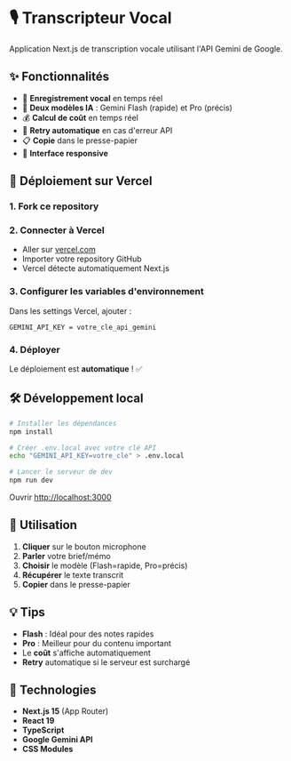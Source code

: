 # 🎙️ Transcripteur Vocal

Application Next.js de transcription vocale utilisant l'API Gemini de Google.

## ✨ Fonctionnalités

- 🎤 **Enregistrement vocal** en temps réel
- 🤖 **Deux modèles IA** : Gemini Flash (rapide) et Pro (précis)  
- 💰 **Calcul de coût** en temps réel
- 🔄 **Retry automatique** en cas d'erreur API
- 📋 **Copie** dans le presse-papier
- 📱 **Interface responsive**

## 🚀 Déploiement sur Vercel

### 1. Fork ce repository

### 2. Connecter à Vercel
- Aller sur [vercel.com](https://vercel.com)
- Importer votre repository GitHub
- Vercel détecte automatiquement Next.js

### 3. Configurer les variables d'environnement
Dans les settings Vercel, ajouter :
```
GEMINI_API_KEY = votre_cle_api_gemini
```

### 4. Déployer
Le déploiement est **automatique** ! ✅

## 🛠️ Développement local

```bash
# Installer les dépendances
npm install

# Créer .env.local avec votre clé API
echo "GEMINI_API_KEY=votre_cle" > .env.local

# Lancer le serveur de dev
npm run dev
```

Ouvrir [http://localhost:3000](http://localhost:3000)

## 📱 Utilisation

1. **Cliquer** sur le bouton microphone
2. **Parler** votre brief/mémo
3. **Choisir** le modèle (Flash=rapide, Pro=précis)
4. **Récupérer** le texte transcrit
5. **Copier** dans le presse-papier

## 💡 Tips

- **Flash** : Idéal pour des notes rapides
- **Pro** : Meilleur pour du contenu important
- Le **coût** s'affiche automatiquement
- **Retry** automatique si le serveur est surchargé

## 🔧 Technologies

- **Next.js 15** (App Router)
- **React 19** 
- **TypeScript**
- **Google Gemini API**
- **CSS Modules**